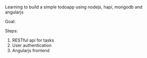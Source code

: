 Learning to build a simple todoapp using nodejs, hapi, mongodb and angularjs

Goal:

Steps:
1. RESTful api for tasks
2. User authentication
3. Angularjs frontend